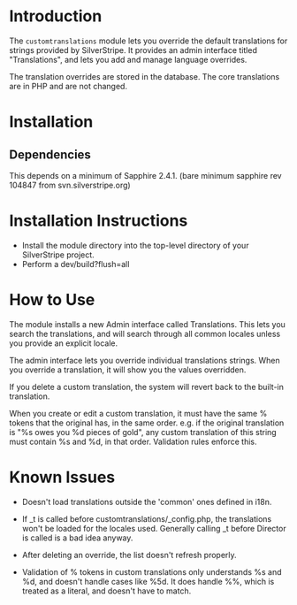 Introduction
============

The `customtranslations` module lets you override the default translations for strings provided by SilverStripe. It
provides an admin interface titled "Translations", and lets you add and manage language overrides.

The translation overrides are stored in the database. The core translations are in PHP and are not changed.

Installation
============

Dependencies
------------
This depends on a minimum of Sapphire 2.4.1. (bare minimum sapphire rev 104847 from svn.silverstripe.org)

Installation Instructions
=========================
* Install the module directory into the top-level directory of your SilverStripe project.
* Perform a dev/build?flush=all


How to Use
==========
The module installs a new Admin interface called Translations. This lets you search the translations, and will search
through all common locales unless you provide an explicit locale.

The admin interface lets you override individual translations strings. When you override a translation, it will show
you the values overridden.

If you delete a custom translation, the system will revert back to the built-in translation.

When you create or edit a custom translation, it must have the same % tokens that the original has, in the same order.
e.g. if the original translation is "%s owes you %d pieces of gold", any custom translation of this string must
contain %s and %d, in that order. Validation rules enforce this.

Known Issues
============

* Doesn't load translations outside the 'common' ones defined in i18n.

* If _t is called before customtranslations/_config.php, the translations won't be loaded for the locales used. Generally
  calling _t before Director is called is a bad idea anyway.

* After deleting an override, the list doesn't refresh properly.

* Validation of % tokens in custom translations only understands %s and %d, and doesn't handle cases like %5d. It does
  handle %%, which is treated as a literal, and doesn't have to match.
